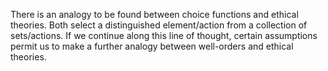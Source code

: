 There is an analogy to be found between choice functions and ethical theories. Both select a distinguished element/action from a collection of sets/actions. If we continue along this line of thought, certain assumptions permit us to make a further analogy between well-orders and ethical theories.
